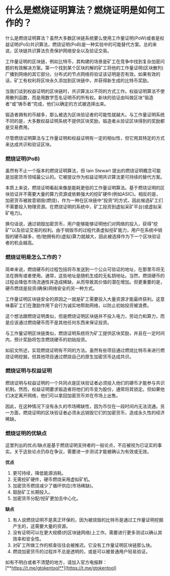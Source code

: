 # 什么是燃烧证明算法？燃烧证明是如何工作的？

什么是燃烧证明算法？虽然大多数区块链系统要么使用工作量证明(PoW)或者是权益证明(PoS)共识算法，燃烧证明(PoB)是一种实验中的可能替代方案。总的来说，区块链共识算法负责保护网络安全以及验证交易。

工作量证明的区块链，例如比特币，其构建的场景是矿工在竞争中找到复杂加密问题的有效解决方案。第一个找到某个区块的解的矿工将他的工作量证明(区块散列)广播到网络的其它部分。分布式的节点网络将验证该证明是否有效。如果有效的话，矿工有权利将区块永久添加到区块链中，并获得新生成的比特币奖励。

当我们谈到权益证明的区块链时，共识算法以不同的方式工作。权益证明算法不使用散列函数，而是用数字签名证明币的所有权。新块的验证由叫做区块”锻造者“或”铸币者“完成，他们以确定的方式被选择出来。

锻造者拥有的币越多，那么被选为区块验证者的可能性就越大。与工作量证明系统不同的是，大多数权益证明系统不提供区块奖励，锻造者从验证区块得到的奖励都是交易费用。

尽管燃烧证明算法与工作量证明和权益证明有一定的相似性，但它用其特定的方式来达成共识和验证区块。

### 燃烧证明(PoB)

虽然有不止一个版本的燃烧证明算法，但 Iain Stewart 提出的燃烧证明概念可能是加密货币领域最公认的。它被提议作为权益证明共识算法更可持续的替代方案。

本质上来说，燃烧证明看起来像是能耗更低的工作量证明算法。基于燃烧证明的区块验证并不需要大量的算力资源或依赖强大的挖矿硬件(例如ASIC)。相反的是，加密货币被故意销毁(燃烧)，作为一种在区块链中“投资”的方式，因此候选矿工们不需要投入物理资源。在燃烧证明的系统中，矿工投资到虚拟采矿平台(或虚拟采矿电力)。

换句话说，通过销毁加密货币，用户能够能够证明他们对网络的投入，获得“挖矿”以及验证交易的权利。由于销毁币的过程代表虚拟挖矿能力，用户在系统中销毁的硬币越多，他/她拥有的(虚拟)算力就越大，因此被选择作为下一个区块验证者的机会越高。

### 燃烧证明是怎么工作的？

简单来说，燃烧硬币的过程包括将币发送到一个公众可验证的地址，在那里币将无法在拥有或者使用。通常，这些地址是随机生成的无私钥地址。当然，燃烧硬币的过程会降低市场流通性并造成稀缺，从而导致其价值的潜在增加。但更重要的是，硬币燃烧是投资(确保)网络安全的另一种方式。

工作量证明区块链安全的原因之一就是矿工需要投入大量资源才能最终获利。这意味着矿工们在激励作用下会行为诚实地帮助网络，以防止初始投资被浪费。

这个想法跟燃烧证明类似，但是燃烧证明区块链并不投入电力，劳动力和算力，而是应该通过燃烧硬币而不是其他任何东西来保证投资。

与工作量证明区块链类似，燃烧证明系统将为矿工提供区块奖励，并且在一定时间内，预计奖励将包含燃烧硬币的初始投资。

如前文所述，实现燃烧证明有不同的方法。虽然有些项目通过燃烧比特币来进行燃烧证明挖掘，但其他项目通过燃烧自己的原生加密货币达成共识。

### 燃烧证明与权益证明

燃烧证明与权益证明的一个共同点是区块验证者必须投入他们的硬币才能参与共识机制。然而，权益证明要求锻造者将他们的币变为股份，通常将其锁定。但如果他们决定离开网络，他们可以拿回加密货币并在市场上出售。

因此，在这种情况下没有永久的市场稀缺性，因为币仅在一段时间内无法流通。另一方面，燃烧证明的区块验证者必须永远销毁它们的加密货币，造成永久性的经济稀缺。

### 燃烧证明的优缺点

这里列出的优点/缺点是基于燃烧证明支持者的一般论点，不应被视为已证实的事实。关于这些论点仍存在争议，需要进一步测试才能被确认为有效或无效。

**优点**

1. 更可持续，降低能源消耗。
2. 无需挖矿硬件，硬币燃烧采用虚拟矿机。
3. 加密货币燃烧减少了循环供应(市场稀缺)。
4. 鼓励矿工长期投入。
5. 加密货币分配/挖矿更加去中心化。

**缺点**

1. 有人说燃烧证明不是真正环保的，因为被烧毁的比特币是通过工作量证明挖掘产生的，这需要大量的资源。
2. 没有证明可以在更大规模(的区块链网络)上工作。需要进行更多测试以确认其效率和安全性。
3. 对矿工所做工作的核查往往会被推迟。它没有工作量证明区块链那么快。
4. 燃烧加密货币的过程并不总是透明的，或是可以被普通用户轻易验证。

如有不明白或者不清楚的地方，请加入官方电报群：[**https://t.me/gtokentool**](https://t.me/gtokentool)
